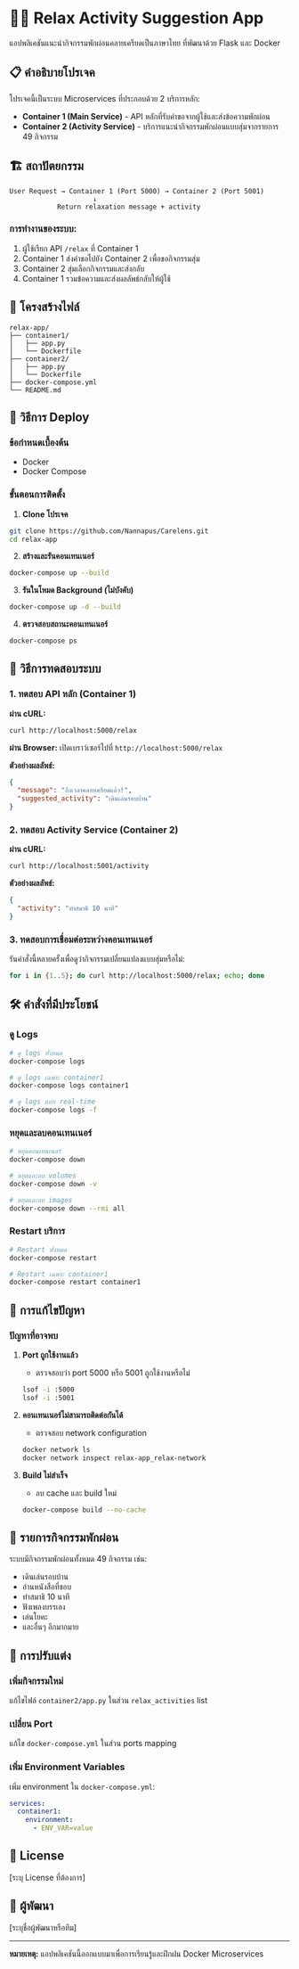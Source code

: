 # 🧘‍♀️ Relax Activity Suggestion App

แอปพลิเคชันแนะนำกิจกรรมพักผ่อนคลายเครียดเป็นภาษาไทย ที่พัฒนาด้วย Flask และ Docker

## 📋 คำอธิบายโปรเจค

โปรเจคนี้เป็นระบบ Microservices ที่ประกอบด้วย 2 บริการหลัก:

- **Container 1 (Main Service)** - API หลักที่รับคำขอจากผู้ใช้และส่งข้อความพักผ่อน
- **Container 2 (Activity Service)** - บริการแนะนำกิจกรรมพักผ่อนแบบสุ่มจากรายการ 49 กิจกรรม

## 🏗️ สถาปัตยกรรม

```
User Request → Container 1 (Port 5000) → Container 2 (Port 5001)
                     ↓
            Return relaxation message + activity
```

### การทำงานของระบบ:
1. ผู้ใช้เรียก API `/relax` ที่ Container 1
2. Container 1 ส่งคำขอไปยัง Container 2 เพื่อขอกิจกรรมสุ่ม
3. Container 2 สุ่มเลือกกิจกรรมและส่งกลับ
4. Container 1 รวมข้อความและส่งผลลัพธ์กลับให้ผู้ใช้

## 📁 โครงสร้างไฟล์

```
relax-app/
├── container1/
│   ├── app.py
│   └── Dockerfile
├── container2/
│   ├── app.py
│   └── Dockerfile
├── docker-compose.yml
└── README.md
```

## 🚀 วิธีการ Deploy

### ข้อกำหนดเบื้องต้น
- Docker
- Docker Compose

### ขั้นตอนการติดตั้ง

1. **Clone โปรเจค**
```bash
git clone https://github.com/Nannapus/Carelens.git
cd relax-app
```

2. **สร้างและรันคอนเทนเนอร์**
```bash
docker-compose up --build
```

3. **รันในโหมด Background (ไม่บังคับ)**
```bash
docker-compose up -d --build
```

4. **ตรวจสอบสถานะคอนเทนเนอร์**
```bash
docker-compose ps
```

## 🧪 วิธีการทดสอบระบบ

### 1. ทดสอบ API หลัก (Container 1)

**ผ่าน cURL:**
```bash
curl http://localhost:5000/relax
```

**ผ่าน Browser:**
เปิดเบราว์เซอร์ไปที่ `http://localhost:5000/relax`

**ตัวอย่างผลลัพธ์:**
```json
{
  "message": "ถึงเวลาคลายเครียดแล้ว!",
  "suggested_activity": "เดินเล่นรอบบ้าน"
}
```

### 2. ทดสอบ Activity Service (Container 2)

**ผ่าน cURL:**
```bash
curl http://localhost:5001/activity
```

**ตัวอย่างผลลัพธ์:**
```json
{
  "activity": "ทำสมาธิ 10 นาที"
}
```

### 3. ทดสอบการเชื่อมต่อระหว่างคอนเทนเนอร์

รันคำสั่งนี้หลายครั้งเพื่อดูว่ากิจกรรมเปลี่ยนแปลงแบบสุ่มหรือไม่:
```bash
for i in {1..5}; do curl http://localhost:5000/relax; echo; done
```

## 🛠️ คำสั่งที่มีประโยชน์

### ดู Logs
```bash
# ดู logs ทั้งหมด
docker-compose logs

# ดู logs เฉพาะ container1
docker-compose logs container1

# ดู logs แบบ real-time
docker-compose logs -f
```

### หยุดและลบคอนเทนเนอร์
```bash
# หยุดคอนเทนเนอร์
docker-compose down

# หยุดและลบ volumes
docker-compose down -v

# หยุดและลบ images
docker-compose down --rmi all
```

### Restart บริการ
```bash
# Restart ทั้งหมด
docker-compose restart

# Restart เฉพาะ container1
docker-compose restart container1
```

## 🐛 การแก้ไขปัญหา

### ปัญหาที่อาจพบ

1. **Port ถูกใช้งานแล้ว**
   - ตรวจสอบว่า port 5000 หรือ 5001 ถูกใช้งานหรือไม่
   ```bash
   lsof -i :5000
   lsof -i :5001
   ```

2. **คอนเทนเนอร์ไม่สามารถติดต่อกันได้**
   - ตรวจสอบ network configuration
   ```bash
   docker network ls
   docker network inspect relax-app_relax-network
   ```

3. **Build ไม่สำเร็จ**
   - ลบ cache และ build ใหม่
   ```bash
   docker-compose build --no-cache
   ```

## 📝 รายการกิจกรรมพักผ่อน

ระบบมีกิจกรรมพักผ่อนทั้งหมด 49 กิจกรรม เช่น:
- เดินเล่นรอบบ้าน
- อ่านหนังสือที่ชอบ
- ทำสมาธิ 10 นาที
- ฟังเพลงบรรเลง
- เล่นโยคะ
- และอื่นๆ อีกมากมาย

## 🔧 การปรับแต่ง

### เพิ่มกิจกรรมใหม่
แก้ไขไฟล์ `container2/app.py` ในส่วน `relax_activities` list

### เปลี่ยน Port
แก้ไข `docker-compose.yml` ในส่วน ports mapping

### เพิ่ม Environment Variables
เพิ่ม environment ใน `docker-compose.yml`:
```yaml
services:
  container1:
    environment:
      - ENV_VAR=value
```

## 📄 License

[ระบุ License ที่ต้องการ]

## 👥 ผู้พัฒนา

[ระบุชื่อผู้พัฒนาหรือทีม]

---

**หมายเหตุ:** แอปพลิเคชันนี้ออกแบบมาเพื่อการเรียนรู้และฝึกฝน Docker Microservices
